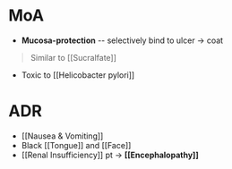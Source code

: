 # MoA
- **Mucosa-protection** -- selectively bind to ulcer -> coat 
> Similar to [[Sucralfate]]
- Toxic to [[Helicobacter pylori]]

# ADR
- [[Nausea & Vomiting]]
- Black [[Tongue]] and [[Face]]
- [[Renal Insufficiency]] pt -> **[[Encephalopathy]]**